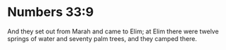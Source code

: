 # Numbers 33:9

And they set out from Marah and came to Elim; at Elim there were twelve springs of water and seventy palm trees, and they camped there.
